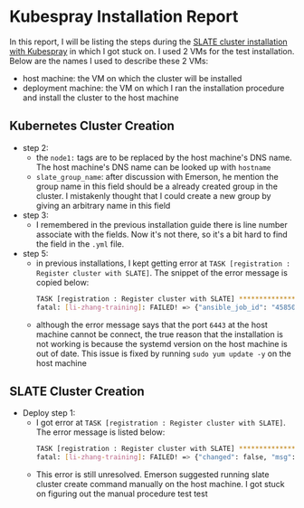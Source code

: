 # Kubespray Installation Report
In this report, I will be listing the steps during the [SLATE cluster installation with Kubespray](https://slateci.io/docs/cluster/install-kubernetes-with-kubespray.html) in which I got stuck on. I used 2 VMs for the test installation. Below are the names I used to describe these 2 VMs: 
- host machine: the VM on which the cluster will be installed
- deployment machine: the VM on which I ran the installation procedure and install the cluster to the host machine




## Kubernetes Cluster Creation
- step 2:
    - the `node1:` tags are to be replaced by the host machine's DNS name. The host machine's DNS name can be looked up with `hostname`
    - `slate_group_name`: after discussion with Emerson, he mention the group name in this field should be a already created group in the cluster. I mistakenly thought that I could create a new group by giving an arbitrary name in this field
- step 3:
    - I remembered in the previous installation guide there is line number associate with the fields. Now it's not there, so it's a bit hard to find the field in the `.yml` file.
- step 5:
    - in previous installations, I kept getting error at `TASK [registration : Register cluster with SLATE]`. The snippet of the error message is copied below:
        ```bash
        TASK [registration : Register cluster with SLATE] ************************************************************************************
        fatal: [li-zhang-training]: FAILED! => {"ansible_job_id": "458509196631.10572", "changed": true, "cmd": "slate cluster create lz-kspray-cluster --group 'lz-kspary-group' --org 'University of Chicago' -y ", "delta": "0:00:00.116869", "end": "2020-11-23 22:51:19.470750", "finished": 1, "msg": "non-zero return code", "rc": 1, "start": "2020-11-23 22:51:19.353881", "stderr": "slate: Exception: Unable to list deployments in the kube-system namespace; this command needs to be run with kubernetes administrator privileges in order to create the correct environment (with limited privileges) for SLATE to use.\nKubernetes error: The connection to the server 128.135.235.190:6443 was refused - did you specify the right host or port?", "stderr_lines": ["slate: Exception: Unable to list deployments in the kube-system namespace; this command needs to be run with kubernetes administrator privileges in order to create the correct environment (with limited privileges) for SLATE to use.", "Kubernetes error: The connection to the server 128.135.235.190:6443 was refused - did you specify the right host or port?"], "stdout": "Checking NRP-controller status...", "stdout_lines": ["Checking NRP-controller status..."]}
        ```
    - although the error message says that the port `6443` at the host machine cannot be connect, the true reason that the installation is not working is because the systemd version on the host machine is out of date. This issue is fixed by running `sudo yum update -y` on the host machine
## SLATE Cluster Creation
- Deploy step 1:
    - I got error at `TASK [registration : Register cluster with SLATE]`. The error message is listed below:
        ```bash
        TASK [registration : Register cluster with SLATE] ****************************************************************************************************************************************************************************
        fatal: [li-zhang-training]: FAILED! => {"changed": false, "msg": "async task did not complete within the requested time - 180s"}
        ```
    - This error is still unresolved. Emerson suggested running slate cluster create command manually on the host machine. I got stuck on figuring out the manual procedure test test